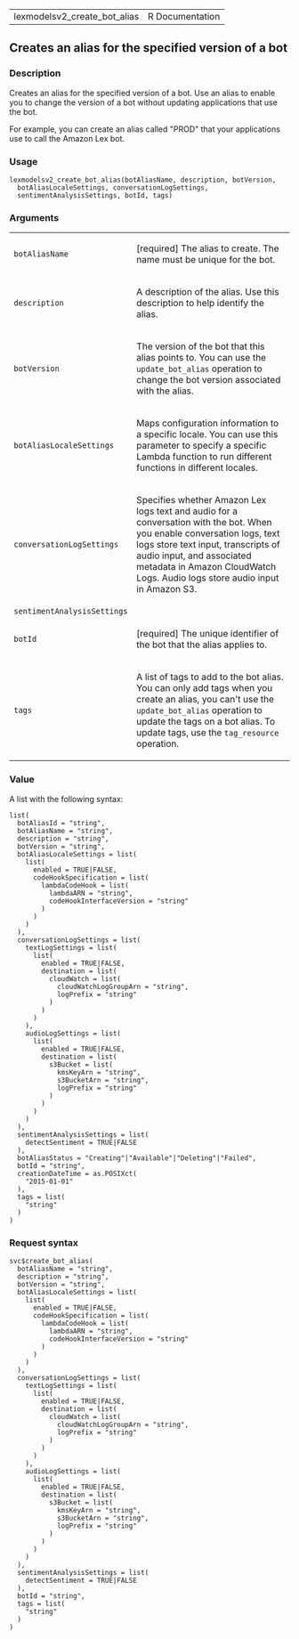 <table style="width: 100%;">
<tbody>
<tr class="odd">
<td>lexmodelsv2_create_bot_alias</td>
<td style="text-align: right;">R Documentation</td>
</tr>
</tbody>
</table>

## Creates an alias for the specified version of a bot

### Description

Creates an alias for the specified version of a bot. Use an alias to
enable you to change the version of a bot without updating applications
that use the bot.

For example, you can create an alias called "PROD" that your
applications use to call the Amazon Lex bot.

### Usage

    lexmodelsv2_create_bot_alias(botAliasName, description, botVersion,
      botAliasLocaleSettings, conversationLogSettings,
      sentimentAnalysisSettings, botId, tags)

### Arguments

<table>
<colgroup>
<col style="width: 35%" />
<col style="width: 65%" />
</colgroup>
<tbody>
<tr class="odd">
<td><code
id="lexmodelsv2_create_bot_alias_:_botAliasName">botAliasName</code></td>
<td><p>[required] The alias to create. The name must be unique for the
bot.</p></td>
</tr>
<tr class="even">
<td><code
id="lexmodelsv2_create_bot_alias_:_description">description</code></td>
<td><p>A description of the alias. Use this description to help identify
the alias.</p></td>
</tr>
<tr class="odd">
<td><code
id="lexmodelsv2_create_bot_alias_:_botVersion">botVersion</code></td>
<td><p>The version of the bot that this alias points to. You can use the
<code>update_bot_alias</code> operation to change the bot version
associated with the alias.</p></td>
</tr>
<tr class="even">
<td><code
id="lexmodelsv2_create_bot_alias_:_botAliasLocaleSettings">botAliasLocaleSettings</code></td>
<td><p>Maps configuration information to a specific locale. You can use
this parameter to specify a specific Lambda function to run different
functions in different locales.</p></td>
</tr>
<tr class="odd">
<td><code
id="lexmodelsv2_create_bot_alias_:_conversationLogSettings">conversationLogSettings</code></td>
<td><p>Specifies whether Amazon Lex logs text and audio for a
conversation with the bot. When you enable conversation logs, text logs
store text input, transcripts of audio input, and associated metadata in
Amazon CloudWatch Logs. Audio logs store audio input in Amazon
S3.</p></td>
</tr>
<tr class="even">
<td><code
id="lexmodelsv2_create_bot_alias_:_sentimentAnalysisSettings">sentimentAnalysisSettings</code></td>
<td></td>
</tr>
<tr class="odd">
<td><code id="lexmodelsv2_create_bot_alias_:_botId">botId</code></td>
<td><p>[required] The unique identifier of the bot that the alias
applies to.</p></td>
</tr>
<tr class="even">
<td><code id="lexmodelsv2_create_bot_alias_:_tags">tags</code></td>
<td><p>A list of tags to add to the bot alias. You can only add tags
when you create an alias, you can't use the
<code>update_bot_alias</code> operation to update the tags on a bot
alias. To update tags, use the <code>tag_resource</code>
operation.</p></td>
</tr>
</tbody>
</table>

### Value

A list with the following syntax:

    list(
      botAliasId = "string",
      botAliasName = "string",
      description = "string",
      botVersion = "string",
      botAliasLocaleSettings = list(
        list(
          enabled = TRUE|FALSE,
          codeHookSpecification = list(
            lambdaCodeHook = list(
              lambdaARN = "string",
              codeHookInterfaceVersion = "string"
            )
          )
        )
      ),
      conversationLogSettings = list(
        textLogSettings = list(
          list(
            enabled = TRUE|FALSE,
            destination = list(
              cloudWatch = list(
                cloudWatchLogGroupArn = "string",
                logPrefix = "string"
              )
            )
          )
        ),
        audioLogSettings = list(
          list(
            enabled = TRUE|FALSE,
            destination = list(
              s3Bucket = list(
                kmsKeyArn = "string",
                s3BucketArn = "string",
                logPrefix = "string"
              )
            )
          )
        )
      ),
      sentimentAnalysisSettings = list(
        detectSentiment = TRUE|FALSE
      ),
      botAliasStatus = "Creating"|"Available"|"Deleting"|"Failed",
      botId = "string",
      creationDateTime = as.POSIXct(
        "2015-01-01"
      ),
      tags = list(
        "string"
      )
    )

### Request syntax

    svc$create_bot_alias(
      botAliasName = "string",
      description = "string",
      botVersion = "string",
      botAliasLocaleSettings = list(
        list(
          enabled = TRUE|FALSE,
          codeHookSpecification = list(
            lambdaCodeHook = list(
              lambdaARN = "string",
              codeHookInterfaceVersion = "string"
            )
          )
        )
      ),
      conversationLogSettings = list(
        textLogSettings = list(
          list(
            enabled = TRUE|FALSE,
            destination = list(
              cloudWatch = list(
                cloudWatchLogGroupArn = "string",
                logPrefix = "string"
              )
            )
          )
        ),
        audioLogSettings = list(
          list(
            enabled = TRUE|FALSE,
            destination = list(
              s3Bucket = list(
                kmsKeyArn = "string",
                s3BucketArn = "string",
                logPrefix = "string"
              )
            )
          )
        )
      ),
      sentimentAnalysisSettings = list(
        detectSentiment = TRUE|FALSE
      ),
      botId = "string",
      tags = list(
        "string"
      )
    )
